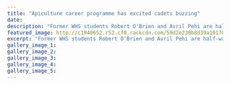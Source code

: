 ```yaml
---
title: "Apiculture career programme has excited cadets buzzing"
date: 
description: "Former WHS students Robert O'Brien and Avril Pehi are half-way through their Comvita cadetships in beekeeping..."
featured_image: http://c1940652.r52.cf0.rackcdn.com/59d2e238b8d39a1917000664/Bee-photo-for-ex-students-30-sept-chron.jpg
excerpt: "Former WHS students Robert O'Brien and Avril Pehi are half-way through their Comvita cadetships in beekeeping."
gallery_image_1: 
gallery_image_2: 
gallery_image_3: 
gallery_image_4: 
gallery_image_5: 
---
```

